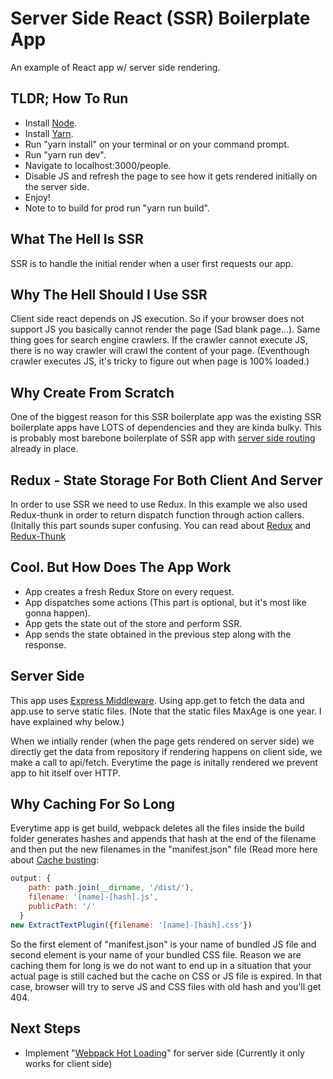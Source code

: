 # Server Side React (SSR) Boilerplate App
An example of React app w/ server side rendering.

## TLDR; How To Run
- Install [Node](https://nodejs.org/en/download "Node").
- Install [Yarn](https://yarnpkg.com/lang/en/docs/install "Yarn").
- Run "yarn install" on your terminal or on your command prompt.
- Run "yarn run dev".
- Navigate to localhost:3000/people.
- Disable JS and refresh the page to see how it gets rendered initially on the server side.
- Enjoy!
- Note to to build for prod run "yarn run build".

## What The Hell Is SSR
SSR is to handle the initial render when a user first requests our app. 

## Why The Hell Should I Use SSR
Client side react depends on JS execution. So if your browser does not support JS you basically cannot render the page (Sad blank page...). Same thing goes for search engine crawlers. If the crawler cannot execute JS, there is no way crawler will crawl the content of your page. (Eventhough crawler executes JS, it's tricky to figure out when page is 100% loaded.)

## Why Create From Scratch
One of the biggest reason for this SSR boilerplate app was the existing SSR boilerplate apps have LOTS of dependencies and they are kinda bulky. This is probably most barebone boilerplate of SSR app with [server side routing](https://tylermcginnis.com/react-router-server-rendering/ "React Router") already in place.

## Redux - State Storage For Both Client And Server

In order to use SSR we need to use Redux. In this example we also used Redux-thunk in order to return dispatch function through action callers. (Initally this part sounds super confusing. You can read about [Redux](https://redux.js.org/basics) and [Redux-Thunk](https://alligator.io/redux/redux-thunk)

## Cool. But How Does The App Work
- App creates a fresh Redux Store on every request.
- App dispatches some actions (This part is optional, but it's most like gonna happen).
- App gets the state out of the store and perform SSR.
- App sends the state obtained in the previous step along with the response.

## Server Side
This app uses [Express Middleware](http://expressjs.com/en/guide/using-middleware.html "Express"). Using app.get to fetch the data and app.use to serve static files. (Note that the static files MaxAge is one year. I have explained why below.)

When we intially render (when the page gets rendered on server side) we directly get the data from repository if rendering happens on client side, we make a call to api/fetch. Everytime the page is initally rendered we prevent app to hit itself over HTTP.

## Why Caching For So Long
Everytime app is get build, webpack deletes all the files inside the build folder generates hashes and appends that hash at the end of the filename and then put the new filenames in the "manifest.json" file (Read more here about [Cache busting](https://webpack.js.org/guides/caching "Cache Busting"):

```javascript
output: {
    path: path.join(__dirname, '/dist/'),
    filename: '[name]-[hash].js',
    publicPath: '/'
  }
new ExtractTextPlugin({filename: '[name]-[hash].css'})  
```

So the first element of "manifest.json" is your name of bundled JS file and second element is your name of your bundled CSS file. Reason we are caching them for long is we do not want to end up in a situation that your actual page is still cached but the cache on CSS or JS file is expired. In that case, browser will try to serve JS and CSS files with old hash and you'll get 404.

## Next Steps
- Implement "[Webpack Hot Loading](https://webpack.js.org/concepts/hot-module-replacement)" for server side (Currently it only works for client side)